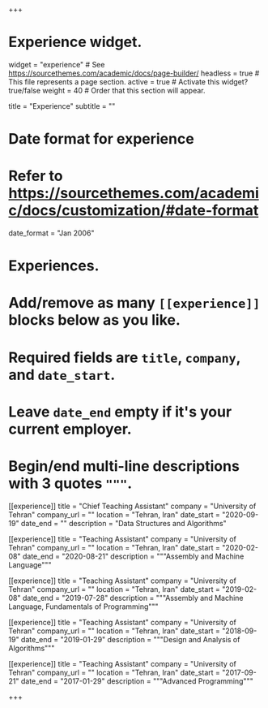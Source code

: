 +++
# Experience widget.
widget = "experience"  # See https://sourcethemes.com/academic/docs/page-builder/
headless = true  # This file represents a page section.
active = true  # Activate this widget? true/false
weight = 40  # Order that this section will appear.

title = "Experience"
subtitle = ""

# Date format for experience
#   Refer to https://sourcethemes.com/academic/docs/customization/#date-format
date_format = "Jan 2006"

# Experiences.
#   Add/remove as many `[[experience]]` blocks below as you like.
#   Required fields are `title`, `company`, and `date_start`.
#   Leave `date_end` empty if it's your current employer.
#   Begin/end multi-line descriptions with 3 quotes `"""`.
[[experience]]
  title = "Chief Teaching Assistant"
  company = "University of Tehran"
  company_url = ""
  location = "Tehran, Iran"
  date_start = "2020-09-19"
  date_end = ""
  description = "Data Structures and Algorithms"

[[experience]]
  title = "Teaching Assistant"
  company = "University of Tehran"
  company_url = ""
  location = "Tehran, Iran"
  date_start = "2020-02-08"
  date_end = "2020-08-21"
  description = """Assembly and Machine Language"""

[[experience]]
  title = "Teaching Assistant"
  company = "University of Tehran"
  company_url = ""
  location = "Tehran, Iran"
  date_start = "2019-02-08"
  date_end = "2019-07-28"
  description = """Assembly and Machine Language, Fundamentals of Programming"""

[[experience]]
  title = "Teaching Assistant"
  company = "University of Tehran"
  company_url = ""
  location = "Tehran, Iran"
  date_start = "2018-09-19"
  date_end = "2019-01-29"
  description = """Design and Analysis of Algorithms"""

[[experience]]
  title = "Teaching Assistant"
  company = "University of Tehran"
  company_url = ""
  location = "Tehran, Iran"
  date_start = "2017-09-21"
  date_end = "2017-01-29"
  description = """Advanced Programming"""

+++
